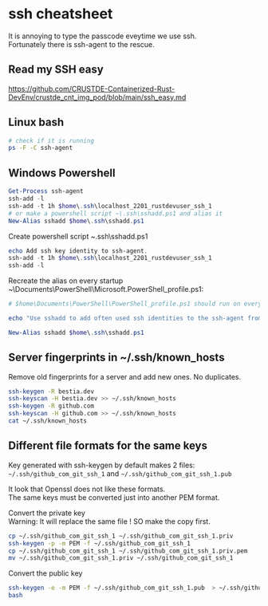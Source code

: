 # ssh cheatsheet

It is annoying to type the passcode eveytime we use ssh.  
Fortunately there is ssh-agent to the rescue. 

## Read my SSH easy

<https://github.com/CRUSTDE-Containerized-Rust-DevEnv/crustde_cnt_img_pod/blob/main/ssh_easy.md>

## Linux bash

```bash
# check if it is running
ps -F -C ssh-agent
```

## Windows Powershell

```powershell
Get-Process ssh-agent
ssh-add -l
ssh-add -t 1h $home\.ssh\localhost_2201_rustdevuser_ssh_1
# or make a powershell script ~\.ssh\sshadd.ps1 and alias it
New-Alias sshadd $home\.ssh\sshadd.ps1
```

Create powershell script ~\.ssh\sshadd.ps1
 
```ps1
echo Add ssh key identity to ssh-agent.
ssh-add -t 1h $home\.ssh\localhost_2201_rustdevuser_ssh_1
ssh-add -l
```

Recreate the alias on every startup ~\Documents\PowerShell\Microsoft.PowerShell_profile.ps1:

```ps1
# $home\Documents\PowerShell\PowerShell_profile.ps1 should run on every startup

echo "Use sshadd to add often used ssh identities to the ssh-agent from $home\.ssh\sshadd.ps1."

New-Alias sshadd $home\.ssh\sshadd.ps1
```

## Server fingerprints in ~/.ssh/known_hosts

Remove old fingerprints for a server and add new ones. No duplicates.

```bash
ssh-keygen -R bestia.dev
ssh-keyscan -H bestia.dev >> ~/.ssh/known_hosts
ssh-keygen -R github.com
ssh-keyscan -H github.com >> ~/.ssh/known_hosts
cat ~/.ssh/known_hosts
```

## Different file formats for the same keys

Key generated with ssh-keygen by default makes 2 files:  
`~/.ssh/github_com_git_ssh_1` and 
`~/.ssh/github_com_git_ssh_1.pub`

It look that Openssl does not like these formats.  
The same keys must be converted just into another PEM format.

Convert the private key  
Warning: It will replace the same file ! SO make the copy first.

```bash
cp ~/.ssh/github_com_git_ssh_1 ~/.ssh/github_com_git_ssh_1.priv
ssh-keygen -p -m PEM -f ~/.ssh/github_com_git_ssh_1
cp ~/.ssh/github_com_git_ssh_1 ~/.ssh/github_com_git_ssh_1.priv.pem
mv ~/.ssh/github_com_git_ssh_1.priv ~/.ssh/github_com_git_ssh_1
```

Convert the public key

```bash
ssh-keygen -e -m PEM -f ~/.ssh/github_com_git_ssh_1.pub  > ~/.ssh/github_com_git_ssh_1.pub.pem
bash

